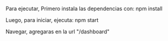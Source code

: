 Para ejecutar, Primero instala las dependencias con:
    npm install

Luego, para iniciar, ejecuta:
    npm start

Navegar, agregaras en la url "/dashboard"